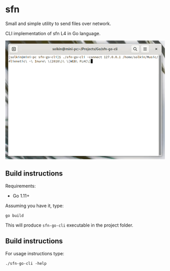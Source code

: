 # sfn
Small and simple utility to send files over network.

CLI implementation of sfn L4 in Go language.

![media/video.gif](media/video.gif)

Build instructions
------------------

Requirements:

* Go 1.11+

Assuming you have it, type:

```
go build
```

This will produce `sfn-go-cli` executable in the project folder.

Build instructions
------------------

For usage instructions type:

```
./sfn-go-cli -help
```
